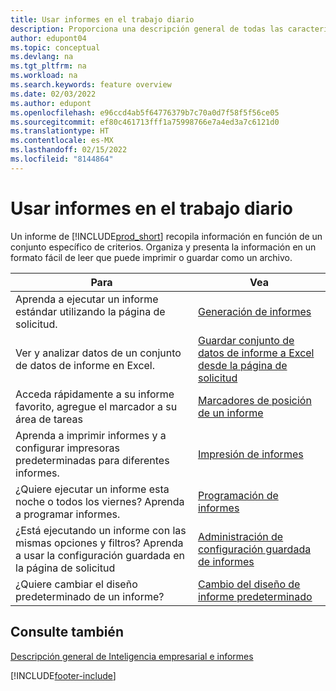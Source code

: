 ```yaml
---
title: Usar informes en el trabajo diario
description: Proporciona una descripción general de todas las características de Inteligencia empresarial e informes que admite el producto Business Central.
author: edupont04
ms.topic: conceptual
ms.devlang: na
ms.tgt_pltfrm: na
ms.workload: na
ms.search.keywords: feature overview
ms.date: 02/03/2022
ms.author: edupont
ms.openlocfilehash: e96ccd4ab5f64776379b7c70a0d7f58f5f56ce05
ms.sourcegitcommit: ef80c461713fff1a75998766e7a4ed3a7c6121d0
ms.translationtype: HT
ms.contentlocale: es-MX
ms.lasthandoff: 02/15/2022
ms.locfileid: "8144864"
---
```

# <a name="use-reports-in-daily-work"></a>Usar informes en el trabajo diario

Un informe de [!INCLUDE[prod_short](includes/prod_short.md)] recopila información en función de un conjunto específico de criterios. Organiza y presenta la información en un formato fácil de leer que puede imprimir o guardar como un archivo.  

| Para | Vea |
| --- | --- |
| Aprenda a ejecutar un informe estándar utilizando la página de solicitud. | [Generación de informes](ui-work-report.md) |
| Ver y analizar datos de un conjunto de datos de informe en Excel. | [Guardar conjunto de datos de informe a Excel desde la página de solicitud](/dynamics365-release-plan/2021wave1/smb/dynamics365-business-central/save-report-dataset-excel-request-page) |
| Acceda rápidamente a su informe favorito, agregue el marcador a su área de tareas | [Marcadores de posición de un informe](ui-bookmarks.md) |
| Aprenda a imprimir informes y a configurar impresoras predeterminadas para diferentes informes. | [Impresión de informes](ui-specify-printer-selection-reports.md#default) |
| ¿Quiere ejecutar un informe esta noche o todos los viernes? Aprenda a programar informes. | [Programación de informes](ui-work-report.md#ScheduleReport) |
| ¿Está ejecutando un informe con las mismas opciones y filtros? Aprenda a usar la configuración guardada en la página de solicitud | [Administración de configuración guardada de informes](reports-saving-reusing-settings.md)|
| ¿Quiere cambiar el diseño predeterminado de un informe? | [Cambio del diseño de informe predeterminado](ui-how-change-layout-currently-used-report.md) |

## <a name="see-also"></a>Consulte también

[Descripción general de Inteligencia empresarial e informes](ui-work-report.md)


[!INCLUDE[footer-include](includes/footer-banner.md)]